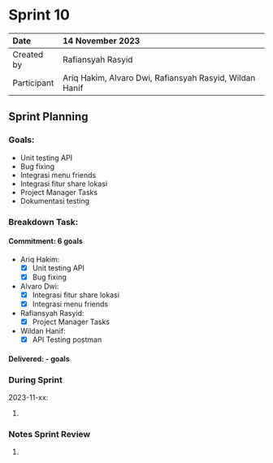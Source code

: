 # Sprint 10

| Date        | 14 November 2023                                         |
| :---------- | :------------------------------------------------------ |
| Created by  | Rafiansyah Rasyid                                       |
| Participant | Ariq Hakim, Alvaro Dwi, Rafiansyah Rasyid, Wildan Hanif |

## Sprint Planning

### Goals:

- Unit testing API
- Bug fixing
- Integrasi menu friends
- Integrasi fitur share lokasi
- Project Manager Tasks
- Dokumentasi testing

### Breakdown Task:

#### Commitment: 6 goals

- Ariq Hakim:
    - [x] Unit testing API
    - [x] Bug fixing
- Alvaro Dwi:
    - [x] Integrasi fitur share lokasi
    - [x] Integrasi menu friends
- Rafiansyah Rasyid:
    - [x] Project Manager Tasks
- Wildan Hanif:
    - [x] API Testing postman

#### Delivered: - goals

### During Sprint

2023-11-xx:

1.

### Notes Sprint Review

1.
